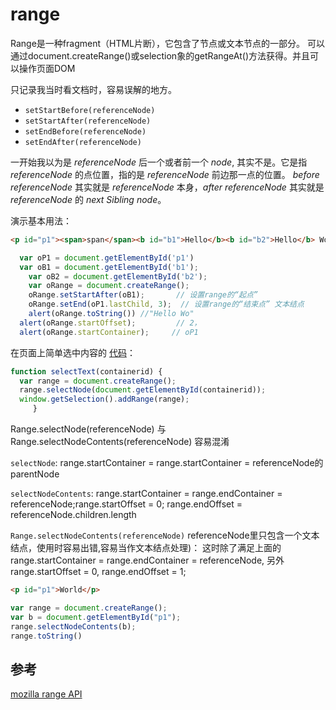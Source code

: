 # range

Range是一种fragment（HTML片断），它包含了节点或文本节点的一部分。 可以通过document.createRange()或selection象的getRangeAt()方法获得。并且可以操作页面DOM



只记录我当时看文档时，容易误解的地方。

- `setStartBefore(referenceNode)`
- `setStartAfter(referenceNode)`
- `setEndBefore(referenceNode)`
- `setEndAfter(referenceNode)`

一开始我以为是 *referenceNode* 后一个或者前一个 *node*, 其实不是。它是指 *referenceNode* 的点位置，指的是 *referenceNode* 前边那一点的位置。
*before referenceNode* 其实就是 *referenceNode* 本身，*after referenceNode* 其实就是 *referenceNode* 的 *next Sibling node*。

演示基本用法：

```html
<p id="p1"><span>span</span><b id="b1">Hello</b><b id="b2">Hello</b> World</p>
```

```javascript
  var oP1 = document.getElementById('p1')
  var oB1 = document.getElementById('b1');
	var oB2 = document.getElementById('b2');
    var oRange = document.createRange();
    oRange.setStartAfter(oB1);       // 设置range的“起点”
    oRange.setEnd(oP1.lastChild, 3);  // 设置range的“结束点” 文本结点
	alert(oRange.toString()) //"Hello Wo"
  alert(oRange.startOffset);         // 2，
  alert(oRange.startContainer);     // oP1
```

在页面上简单选中内容的 [代码][2]：

```javascript
function selectText(containerid) {
  var range = document.createRange();
  range.selectNode(document.getElementById(containerid));
  window.getSelection().addRange(range);
	 }
```

Range.selectNode(referenceNode) 与 Range.selectNodeContents(referenceNode) 容易混淆

`selectNode`: range.startContainer = range.startContainer = referenceNode的parentNode

`selectNodeContents`: range.startContainer = range.endContainer = referenceNode;range.startOffset = 0; range.endOffset = referenceNode.children.length

`Range.selectNodeContents(referenceNode)` referenceNode里只包含一个文本结点，使用时容易出错,容易当作文本结点处理)：
    这时除了满足上面的range.startContainer = range.endContainer = referenceNode, 另外 range.startOffset = 0, range.endOffset = 1;

```html
<p id="p1">World</p>
```

```javascript
var range = document.createRange();
var b = document.getElementById("p1");
range.selectNodeContents(b);
range.toString()
```






## 参考

[mozilla range API][1]

[1]: https://developer.mozilla.org/en-US/docs/Web/API/Range
[2]:https://developer.mozilla.org/en-US/docs/Web/API/Selection
[3]: https://stackoverflow.com/questions/31677451/how-to-select-div-text-on-button-click
